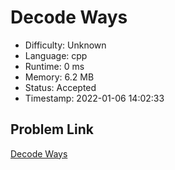 # Decode Ways

- Difficulty: Unknown
- Language: cpp
- Runtime: 0 ms
- Memory: 6.2 MB
- Status: Accepted
- Timestamp: 2022-01-06 14:02:33

## Problem Link
[Decode Ways](https://leetcode.com/problems/decode-ways)

